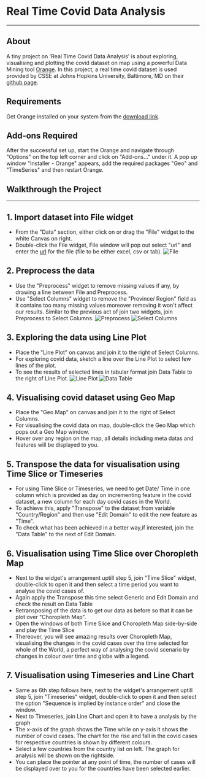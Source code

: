 # Real Time Covid Data Analysis
------------------------------------------------------------
## About
A tiny project on 'Real Time Covid Data Analysis' is about exploring, visualising and plotting the covid dataset on map using a powerful 
Data Mining tool [Orange](https://orangedatamining.com/). In this project, a real time covid dataset is used provided by CSSE at Johns Hopkins University, Baltimore, MD
on their [github page](https://github.com/CSSEGISandData/COVID-19/tree/master/csse_covid_19_data).

## Requirements
Get Orange installed on your system from the [download link](https://orangedatamining.com/download/).

## Add-ons Required
After the successful set up, start the Orange and navigate through "Options" on the top left corner and click on "Add-ons..." under it. A pop up 
window "Installer - Orange" appears, add the required packages "Geo" and "TimeSeries" and then restart Orange.

## Walkthrough the Project
----------------------------------------------------

## 1. Import dataset into File widget
- From the "Data" section, either click on or drag the "File" widget to the white Canvas on right.
- Double-click the File widget, File window will pop out select "url" and enter the [url](https://github.com/Divya-Juhi-Singh/Covid_Analysis/blob/main/covid_dataset.md) for the file (file to be either excel, csv or tab).
![File]()

## 2. Preprocess the data
- Use the "Preprocess" widget to remove missing values if any, by drawing a line between File and Preprocess.
- Use "Select Columns" widget to remove the "Province/ Region" field as it contains too many missing values moreover removing it won't affect our results. Similar to the previous act of join two widgets, join Preprocess to Select Columns.
![Preprocess]()
![Select Columns]()

## 3. Exploring the data using Line Plot
- Place the "Line Plot" on canvas and join it to the right of Select Columns.
- For exploring covid data, sketch a line over the Line Plot to select few lines of the plot.
- To see the results of selected lines in tabular format join Data Table to the right of Line Plot.
![Line Plot]()
![Data Table]()

## 4. Visualising covid dataset using Geo Map
- Place the "Geo Map" on canvas and join it to the right of Select Columns.
- For visualising the covid data on map, double-click the Geo Map which pops out a Geo Map window.
- Hover over any region on the map, all details including meta datas and features will be displayed to you.

## 5. Transpose the data for visualisation using Time Slice or Timeseries
- For using Time Slice or Timeseries, we need to get Date/ Time in one column which is provided as day on incrementing feature in the covid dataset, a new column for each day covid cases in the World.
- To achieve this, apply "Transpose" to the dataset from variable "Country/Region" and then use "Edit Domain" to edit the new feature as "Time".
- To check what has been achieved in a better way,if interested, join the "Data Table" to the next of Edit Domain.

## 6. Visualisation using Time Slice over Choropleth Map
- Next to the widget's arrangement uptill step 5, join "Time Slice" widget, double-click to open it and then select a time period you want to analyse the covid cases of.
- Again apply the Transpose this time select Generic and Edit Domain and check the result on Data Table
-  Retransposing of the data is to get our data as before so that it can be plot over "Choropleth Map".
-  Open the windows of both Time Slice and Choropleth Map side-by-side and play the Time Slice
-  Thereover, you will see amazing results over Choropleth Map, visualising the changes in the covid cases over the time selected for whole of the World, a perfect way of analysing the covid scenario by changes in colour over time and globe with a legend.

## 7. Visualisation using Timeseries and Line Chart
- Same as 6th step follows here, next to the widget's arrangement uptill step 5, join "Timeseries" widget, double-click to open it and then select the option "Sequence is implied by instance order" and close the window.
- Next to Timeseries, join Line Chart and open it to have a analysis by the graph
- The x-axis of the graph shows the Time while on y-axis it shows the number of covid cases. The chart for the rise and fall in the covid cases for respective countries is shown by different colours.
- Select a few countries from the country list on left. The graph for analysis will be shown on the rightside. 
- You can place the pointer at any point of time, the number of cases will be displayed over to you for the countries have been selected earlier.




